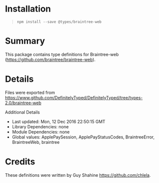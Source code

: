 # Installation
> `npm install --save @types/braintree-web`

# Summary
This package contains type definitions for Braintree-web (https://github.com/braintree/braintree-web).

# Details
Files were exported from https://www.github.com/DefinitelyTyped/DefinitelyTyped/tree/types-2.0/braintree-web

Additional Details
 * Last updated: Mon, 12 Dec 2016 22:50:15 GMT
 * Library Dependencies: none
 * Module Dependencies: none
 * Global values: ApplePaySession, ApplePayStatusCodes, BraintreeError, BraintreeWeb, braintree

# Credits
These definitions were written by Guy Shahine <https://github.com/chlela>.
